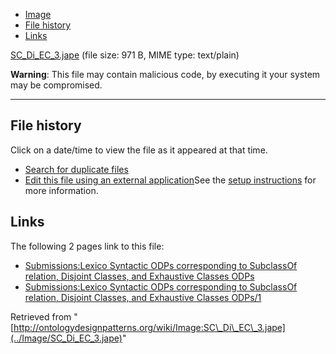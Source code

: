 * [Image](../Image/SC_Di_EC_3.jape#file)
* [File history](../Image/SC_Di_EC_3.jape#filehistory)
* [Links](../Image/SC_Di_EC_3.jape#filelinks)


[SC\_Di\_EC\_3.jape](../images/c/c3/SC_Di_EC_3.jape "SC Di EC 3.jape")‎
 (file size: 971 B, MIME type: text/plain)




__Warning__: This file may contain malicious code, by executing it your system may be compromised.

---



## File history

Click on a date/time to view the file as it appeared at that time.



  
* [Search for duplicate files](http://ontologydesignpatterns.org/wiki/Special:FileDuplicateSearch/SC_Di_EC_3.jape "Special:FileDuplicateSearch/SC Di EC 3.jape")
* [Edit this file using an external application](http://ontologydesignpatterns.org/wiki/index.php?title=Image:SC_Di_EC_3.jape&action=edit&externaledit=true&mode=file "Image:SC Di EC 3.jape")See the [setup instructions](http://www.mediawiki.org/wiki/Manual:External_editors "http://www.mediawiki.org/wiki/Manual:External_editors") for more information.

## Links



The following 2 pages link to this file:


* [Submissions:Lexico Syntactic ODPs corresponding to SubclassOf relation, Disjoint Classes, and Exhaustive Classes ODPs](../Submissions/Lexico_Syntactic_ODPs_corresponding_to_SubclassOf_relation,_Disjoint_Classes,_and_Exhaustive_Classes_ODPs "Submissions:Lexico Syntactic ODPs corresponding to SubclassOf relation, Disjoint Classes, and Exhaustive Classes ODPs")
* [Submissions:Lexico Syntactic ODPs corresponding to SubclassOf relation, Disjoint Classes, and Exhaustive Classes ODPs/1](../Submissions/Lexico_Syntactic_ODPs_corresponding_to_SubclassOf_relation,_Disjoint_Classes,_and_Exhaustive_Classes_ODPs/1 "Submissions:Lexico Syntactic ODPs corresponding to SubclassOf relation, Disjoint Classes, and Exhaustive Classes ODPs/1")


Retrieved from "[http://ontologydesignpatterns.org/wiki/Image:SC\_Di\_EC\_3.jape](../Image/SC_Di_EC_3.jape)"